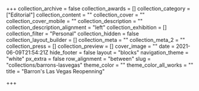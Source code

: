 +++
collection_archive = false
collection_awards = []
collection_category = ["Editorial"]
collection_content = ""
collection_cover = ""
collection_cover_mobile = ""
collection_description = ""
collection_description_alignment = "left"
collection_exhibition = []
collection_filter = "Personal"
collection_hidden = false
collection_layout_builder = []
collection_meta = ""
collection_meta_2 = ""
collection_press = []
collection_preview = []
cover_image = ""
date = 2021-06-09T21:54:21Z
hide_footer = false
layout = "blocks"
navigation_theme = "white"
px_extra = false
row_alignment = "between"
slug = "collections/barrons-lasvegas"
theme_color = ""
theme_color_all_works = ""
title = "Barron's Las Vegas Reopenning"

+++
